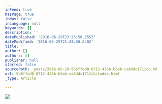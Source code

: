 ```yaml
---
inFeed: true
hasPage: true
inNav: false
inLanguage: null
keywords: []
description: ''
datePublished: '2016-06-29T23:25:50.255Z'
dateModified: '2016-06-29T21:24:00.849Z'
title: ''
author: []
authors: []
publisher: null
starred: false
sourcePath: _posts/2016-06-29-5b6ffed8-0712-438b-b6eb-ca8ddc1711cb.md
url: 5b6ffed8-0712-438b-b6eb-ca8ddc1711cb/index.html
_type: Article

---
```

![](https://the-grid-user-content.s3-us-west-2.amazonaws.com/3beee935-5f84-4bec-8e01-5c3ccb6d94a0.jpg)